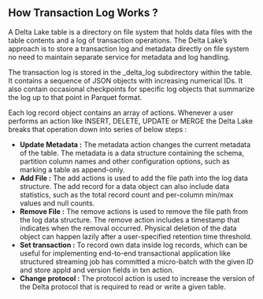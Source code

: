 
## How Transaction Log Works ?

A Delta Lake table is a directory on file system that holds data files with the table contents and a log of transaction operations. The Delta Lake’s approach is to store a transaction log and metadata directly on file system no need to maintain separate service for metadata and log handling.

The transaction log is stored in the _delta_log subdirectory within the table. It contains a sequence of JSON objects with increasing numerical IDs. It also contain occasional checkpoints for specific log objects that summarize the
log up to that point in Parquet format. 

Each log record object contains an array of actions. Whenever a user performs an action like INSERT, DELETE, UPDATE or MERGE the Delta Lake breaks that operation down into series of below steps :

 - **Update Metadata :** The metadata action changes the current metadata of the table. The metadata is a data structure containing the schema, partition column names and other configuration options, such as marking a table as append-only.
 - **Add File :** The add actions is used to add the file path into the log data structure. The add record for a data object can also include data statistics, such as the total record count and per-column min/max values and null counts.
 - **Remove File :** The remove actions is used to remove the file path from the log data structure. The remove action includes a timestamp that indicates when the removal occurred. Physical deletion of the data object can happen lazily after a user-specified retention time threshold.
 - **Set transaction :** To record own data inside log records, which can be useful for implementing end-to-end transactional application like structured streaming job has committed a micro-batch with the given ID and store appId and version fields in txn action.
 - **Change protocol :** The protocol action is used to increase the version of the Delta protocol that is required to read or write a given table.

<!--stackedit_data:
eyJoaXN0b3J5IjpbNTI1MjAxMTc3LDEyMjgyNzk2NDIsMTc5MD
YzNTA1NSwxNDAxMzY4NzQzLC0xODcwNzM1OTkzLC0xNTY0MTU4
OTc4LDE5MTM0NDc3MzAsMTkwNjQyOTMwNiwtMjY0NDc2ODIwLD
I3MDg0MDY4NiwtMjA1Njc0MzI3OCwtMzIxODU3ODU5LC0xNTQ4
MTkxMDQ2LC02MDYyNjM5OSwyMTE1NDMyNzMwLDY4NTYxNTI5NS
wtNzk4NTQ0NzM4LDE1MDI0Mjc5NjMsMTUzMzg3MTI4OSw2MTk2
MTQ5MjNdfQ==
-->